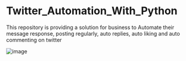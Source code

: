 # Twitter_Automation_With_Python
This repository is providing a solution for business to Automate their message response, posting regularly, auto replies, auto liking and auto commenting on twitter

![image](https://user-images.githubusercontent.com/86737404/186621377-f1be7e89-26c3-44a2-ab3a-b2ecd3bf7db4.png)

